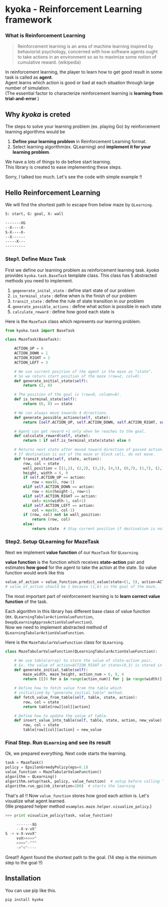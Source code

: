 # kyoka - Reinforcement Learning framework

### What is Reinforcement Learning
>Reinforcement learning is an area of machine learning inspired by behaviorist psychology, concerned with how software agents ought to take actions in an environment so as to maximize some notion of cumulative reward. (wikipedia)

In reinforcement learning, the player to learn how to get good result in some task is called as **agent**.  
Agent learns which action is good or bad at each situation through large number of simulation.  
(The essential factor to characterize reinforcement learning is **learning from trial-and-error**.)

## Why *kyoka* is creted
The steps to solve your learning problem (ex. playing Go) by reinforcement learning algorithms would be  

1. **Define your learning problem** in Reinforcement Learning format.  
2. Select learning algorithm(ex. QLearning) and **implement it for your learning problem**.  

We have a lots of things to do before start learning.  
This library is created to ease implementing these steps.  

Sorry, I talked too much. Let's see the code with simple example !!

## Hello Reinforcement Learning
We will find the shortest path to escape from below maze by `QLearning`.
```bash
S: start, G: goal, X: wall

-------XG
--X----X-
S-X----X-
--X------
-----X---
---------
```

### Step1. Define Maze Task
First we define our learning problem as reinforcement learning task.
*kyoka* provides `kyoka.task.BaseTask` template class. This class has 5 abstracted methods you need to implement.

1. `gegenerate_inital_state` : define start state of our problem
2. `is_terminal_state` : define when is the finish of our problem
3. `transit_state` : define the rule of state transition in our problem
4. `generate_possible_actions` : define what action is possible in each state
5. `calculate_reward` : define how good each state is

Here is the `MazeTask` class which represents our learning problem.

```python
from kyoka.task import BaseTask

class MazeTask(BaseTask):

    ACTION_UP = 0
    ACTION_DOWN = 1
    ACTION_RIGHT = 2
    ACTION_LEFT = 3

    # We use current position of the agent in the maze as "state".
    # So we return start position of the maze (row=2, col=0).
    def generate_initial_state(self):
        return (2, 0)

    # The position of the goal is (row=0, column=8).
    def is_terminal_state(self):
        return (0, 8) == state

    # We can always move towards 4 directions.
    def generate_possible_actions(self, state):
        return [self.ACTION_UP, self.ACTION_DOWN, self.ACTION_RIGHT, self.ACTION_LEFT]

    # Agent can get reward +1 only when he reaches to the goal.
    def calculate_reward(self, state):
        return 1 if self.is_terminal_state(state) else 0

    # Returns next state after moved toward direction of passed action.
    # If destination is out of the maze or block cell, do not move.
    def transit_state(self, state, action):
        row, col = state
        wall_position = [(1,2), (2,2), (3,2), (4,5), (0,7), (1,7), (2,7)]
        height, width = 6, 9
        if self.ACTION_UP == action:
            row = max(0, row-1)
        elif self.ACTION_DOWN == action:
            row = min(height-1, row+1)
        elif self.ACTION_RIGHT == action:
            col= min(width-1, col+1)
        elif self.ACTION_LEFT == action:
            col = max(0, col-1)
        if (row, col) not in wall_position:
            return (row, col)
        else:
            return state  # Stay current position if destination is not a path.

```

### Step2. Setup QLearning for MazeTask
Next we implement **value function** of our `MazeTask` for `QLearning`.  

**value function** is the function which receives **state-action** pair and estimates **how good** for the agent to take the action at the state.
So value function would work like this

```python
value_of_action = value_function.predict_value(state=(1, 5), action=ACTION_UP)
# value_of_action should be 1 because (1,6) is the goal of the maze.
```

The most important part of reinforcement learning is to **learn correct value function** of the task.

Each algorithm in this library has different base class of value function  
(ex. `QLearningTabularActionValueFunction`, `DeepQLearningApproxActionValueFunction`).  
Now we need to implement abstracted method of `QLearningTabularActionValueFunction`.

Here is the `MazeTabularValueFunction` class for `QLearning`.
```python
class MazeTabularValueFunction(QLearningTabularActionValueFunction):

    # We use table(array) to store the value of state-action pair.
    # Ex. the value of action=ACTION_RIGHT at state=(0,3) is stored in table[0][3][2].
    def generate_initial_table(self):
        maze_width, maze_height, action_num = 6, 9, 4
        return [[[0 for a in range(action_num)] for j in range(width)] for i in range(height)]

    # Define how to fetch value from the table which
    # initialized by "generate_initial_table" method.
    def fetch_value_from_table(self, table, state, action):
        row, col = state
        return table[row][col][action]

    # Define how to update the value of table.
    def insert_value_into_table(self, table, state, action, new_value):
        row, col = state
        table[row][col][action] = new_value
```

### Final Step. Run `QLearning` and see its result
Ok, we prepared everything. Next code starts the learning.
```python
task = MazeTask()
policy = EpsilonGreedyPolicy(eps=0.1)
value_function = MazeTabularValueFunction()
algorithm = QLearning()
algorithm.setup(task, policy, value_function)  # setup before calling "run_gpi"
algorithm.run_gpi(nb_iteration=100)  # starts the learning
```

That's all !! Now `value_function` stores how good each action is. Let's visualize what agent learned.  
(We prepared helper method `examples.maze.helper.visualize_policy`.)

```python
>>> print visualize_policy(task, value_function)

     -------XG
     --X-v-vX^
S -> v-X-vvvX^
     vvX>>>>>^
     >>>>^-^^^
     ->^<^----
```

Great!! Agent found the shortest path to the goal. (14 step is the minimum step to the goal !!)

## Installation
You can use pip like this.
```
pip install kyoka
```
